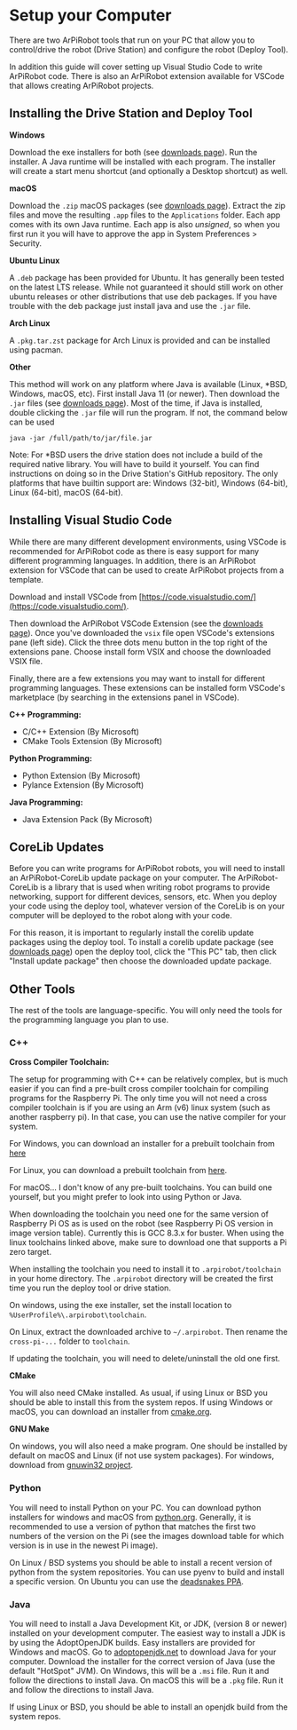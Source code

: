 # Setup your Computer

There are two ArPiRobot tools that run on your PC that allow you to control/drive the robot (Drive Station) and configure the robot (Deploy Tool).

In addition this guide will cover setting up Visual Studio Code to write ArPiRobot code. There is also an ArPiRobot extension available for VSCode that allows creating ArPiRobot projects.


## Installing the Drive Station and Deploy Tool

**Windows**

Download the exe installers for both (see [downloads page](../downloads/latest.md)). Run the installer. A Java runtime will be installed with each program. The installer will create a start menu shortcut (and optionally a Desktop shortcut) as well.

**macOS**

Download the `.zip` macOS packages (see [downloads page](../downloads/latest.md)). Extract the zip files and move the resulting `.app` files to the `Applications` folder. Each app comes with its own Java runtime. Each app is also *unsigned*, so when you first run it you will have to approve the app in System Preferences > Security.

**Ubuntu Linux**

A `.deb` package has been provided for Ubuntu. It has generally been tested on the latest LTS release. While not guaranteed it should still work on other ubuntu releases or other distributions that use deb packages. If you have trouble with the deb package just install java and use the `.jar` file.

**Arch Linux**

A `.pkg.tar.zst` package for Arch Linux is provided and can be installed using pacman.

**Other**

This method will work on any platform where Java is available (Linux, *BSD, Windows, macOS, etc). First install Java 11 (or newer). Then download the `.jar` files (see [downloads page](../downloads/latest.md)). Most of the time, if Java is installed, double clicking the `.jar` file will run the program. If not, the command below can be used

```
java -jar /full/path/to/jar/file.jar
```

Note: For &ast;BSD users the drive station does not include a build of the required native library. You will have to build it yourself. You can find instructions on doing so in the Drive Station's GitHub repository. The only platforms that have builtin support are: Windows (32-bit), Windows (64-bit), Linux (64-bit), macOS (64-bit).


## Installing Visual Studio Code

While there are many different development environments, using VSCode is recommended for ArPiRobot code as there is easy support for many different programming languages. In addition, there is an ArPiRobot extension for VSCode that can be used to create ArPiRobot projects from a template.

Download and install VSCode from [https://code.visualstudio.com/](https://code.visualstudio.com/).

Then download the ArPiRobot VSCode Extension (see the [downloads page](../downloads/latest.md)). Once you've downloaded the `vsix` file open VSCode's extensions pane (left side). Click the three dots menu button in the top right of the extensions pane. Choose install form VSIX and choose the downloaded VSIX file.

Finally, there are a few extensions you may want to install for different programming languages. These extensions can be installed form VSCode's marketplace (by searching in the extensions panel in VSCode).

**C++ Programming:**

- C/C++ Extension (By Microsoft)
- CMake Tools Extension (By Microsoft)


**Python Programming:**

- Python Extension (By Microsoft)
- Pylance Extension (By Microsoft)

**Java Programming:**

- Java Extension Pack (By Microsoft)


## CoreLib Updates

Before you can write programs for ArPiRobot robots, you will need to install an ArPiRobot-CoreLib update package on your computer. The ArPiRobot-CoreLib is a library that is used when writing robot programs to provide networking, support for different devices, sensors, etc. When you deploy your code using the deploy tool, whatever version of the CoreLib is on your computer will be deployed to the robot along with your code.

For this reason, it is important to regularly install the corelib update packages using the deploy tool. To install a corelib update package (see [downloads page](../downloads/latest.md)) open the deploy tool, click the "This PC" tab, then click "Install update package" then choose the downloaded update package.


## Other Tools

The rest of the tools are language-specific. You will only need the tools for the programming language you plan to use.

### C++

**Cross Compiler Toolchain:**

The setup for programming with C++ can be relatively complex, but is much easier if you can find a pre-built cross compiler toolchain for compiling programs for the Raspberry Pi. The only time you will not need a cross compiler toolchain is if you are using an Arm (v6) linux system (such as another raspberry pi). In that case, you can use the native compiler for your system.

For Windows, you can download an installer for a prebuilt toolchain from [here](https://gnutoolchains.com/raspberry/)

For Linux, you can download a prebuilt toolchain from [here](https://github.com/abhiTronix/raspberry-pi-cross-compilers).

For macOS... I don't know of any pre-built toolchains. You can build one yourself, but you might prefer to look into using Python or Java.

When downloading the toolchain you need one for the same version of Raspberry Pi OS as is used on the robot (see Raspberry Pi OS version in image version table). Currently this is GCC 8.3.x for buster. When using the linux toolchains linked above, make sure to download one that supports a Pi zero target.

When installing the toolchain you need to install it to `.arpirobot/toolchain` in your home directory. The `.arpirobot` directory will be created the first time you run the deploy tool or drive station.

On windows, using the exe installer, set the install location to `%UserProfile%\.arpirobot\toolchain`.

On Linux, extract the downloaded archive to `~/.arpirobot`. Then rename the `cross-pi-...` folder to `toolchain`.

If updating the toolchain, you will need to delete/uninstall the old one first.

**CMake**

You will also need CMake installed. As usual, if using Linux or BSD you should be able to install this from the system repos. If using Windows or macOS, you can download an installer from [cmake.org](https://cmake.org/).

**GNU Make**

On windows, you will also need a make program. One should be installed by default on macOS and Linux (if not use system packages). For windows, download from [gnuwin32 project](http://gnuwin32.sourceforge.net/packages/make.htm).

### Python

You will need to install Python on your PC. You can download python installers for windows and macOS from [python.org](https://www.python.org/downloads/). Generally, it is recommended to use a version of python that matches the first two numbers of the version on the Pi (see the images download table for which version is in use in the newest Pi image).

On Linux / BSD systems you should be able to install a recent version of python from the system repositories. You can use pyenv to build and install a specific version. On Ubuntu you can use the [deadsnakes PPA](https://launchpad.net/~deadsnakes/+archive/ubuntu/ppa).

### Java

You will need to install a Java Development Kit, or JDK, (version 8 or newer) installed on your development computer. The easiest way to install a JDK is by using the AdoptOpenJDK builds. Easy installers are provided for Windows and macOS. Go to [adoptopenjdk.net](https://adoptopenjdk.net/) to download Java for your computer. Download the installer for the correct version of Java (use the default "HotSpot" JVM). On Windows, this will be a `.msi` file. Run it and follow the directions to install Java. On macOS this will be a `.pkg` file. Run it and follow the directions to install Java.

If using Linux or BSD, you should be able to install an openjdk build from the system repos.
